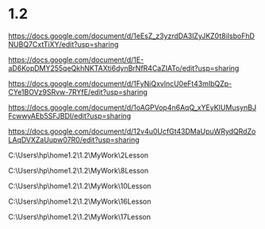 # 1.2
https://docs.google.com/document/d/1eEsZ_z3yzrdDA3lZyJKZ0t8iIsboFhDNUBQ7CxtTiXY/edit?usp=sharing

https://docs.google.com/document/d/1E-aD6KopDMY255qeQkhNKTAXti6dynBrNfR4CaZIATo/edit?usp=sharing

https://docs.google.com/document/d/1FyNiQxvlncU0eFt43mIbQZp-CYe1BOVz9SRvw-7RYfE/edit?usp=sharing

https://docs.google.com/document/d/1oAGPVop4n6AqQ_xYEyKIUMusynBJFcwwyAEb5SFJBDI/edit?usp=sharing

https://docs.google.com/document/d/12v4u0UcfGt43DMaUpuWRydQRdZoLAqDVXZaUupw07R0/edit?usp=sharing

C:\Users\hp\home1.2\1.2\MyWork\2Lesson

C:\Users\hp\home1.2\1.2\MyWork\8Lesson

C:\Users\hp\home1.2\1.2\MyWork\10Lesson

C:\Users\hp\home1.2\1.2\MyWork\16Lesson

C:\Users\hp\home1.2\1.2\MyWork\17Lesson